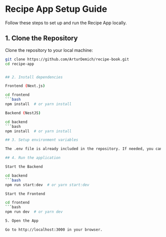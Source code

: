 # Recipe App Setup Guide

Follow these steps to set up and run the Recipe App locally.

## 1. Clone the Repository

Clone the repository to your local machine:

```bash
git clone https://github.com/ArturDemich/recipe-book.git
cd recipe-app


## 2. Install dependencies

Frontend (Next.js)

cd frontend
```bash
npm install  # or yarn install

Backend (NestJS)

cd backend
```bash
npm install  # or yarn install

## 3. Setup environment variables

The .env file is already included in the repository. If needed, you can modify the port in the .env file.

## 4. Run the application

Start the Backend

cd backend
```bash
npm run start:dev  # or yarn start:dev

Start the Frontend

cd frontend
```bash
npm run dev  # or yarn dev

5. Open the App

Go to http://localhost:3000 in your browser.
